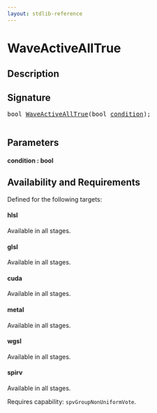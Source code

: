 ```yaml
---
layout: stdlib-reference
---
```


# WaveActiveAllTrue

## Description





## Signature 

<pre>
<span class="code_keyword">bool</span> <a href="waveactivealltrue-04ad">WaveActiveAllTrue</a>(<span class="code_keyword">bool</span> <a href="waveactivealltrue-04ad#decl-condition" class="code_param">condition</a>);

</pre>

## Parameters

####  <a id="decl-condition"></a>condition  : bool

## Availability and Requirements

Defined for the following targets:

#### hlsl
Available in all stages.

#### glsl
Available in all stages.

#### cuda
Available in all stages.

#### metal
Available in all stages.

#### wgsl
Available in all stages.

#### spirv
Available in all stages.

Requires capability: `spvGroupNonUniformVote`.



